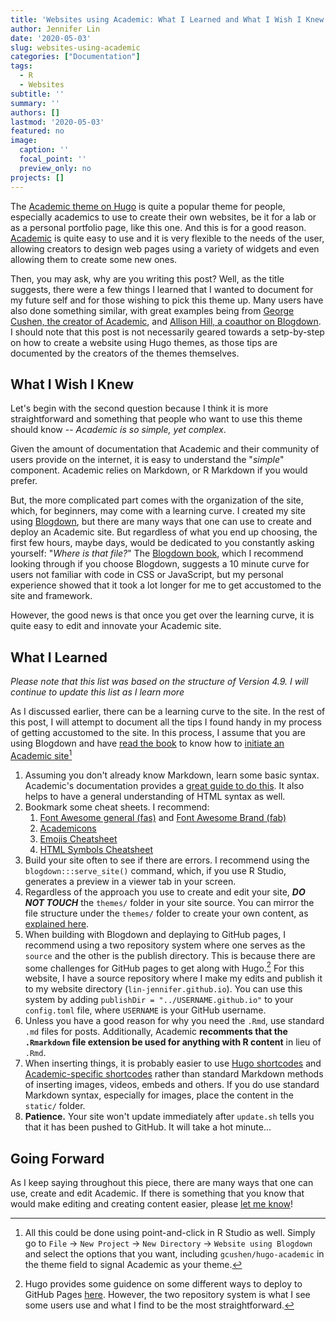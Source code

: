 ```yaml
---
title: 'Websites using Academic: What I Learned and What I Wish I Knew'
author: Jennifer Lin
date: '2020-05-03'
slug: websites-using-academic
categories: ["Documentation"]
tags:
  - R
  - Websites
subtitle: ''
summary: ''
authors: []
lastmod: '2020-05-03'
featured: no
image:
  caption: ''
  focal_point: ''
  preview_only: no
projects: []
---
```


The [Academic theme on Hugo](https://themes.gohugo.io/academic/) is quite a popular theme for people, especially academics to use to create their own websites, be it for a lab or as a personal portfolio page, like this one. And this is for a good reason. [Academic](https://sourcethemes.com/academic/) is quite easy to use and it is very flexible to the needs of the user, allowing creators to design web pages using a variety of widgets and even allowing them to create some new ones.

Then, you may ask, why are you writing this post? Well, as the title suggests, there were a few things I learned that I wanted to document for my future self and for those wishing to pick this theme up. Many users have also done something similar, with great examples being from [George Cushen, the creator of Academic](https://georgecushen.com/create-your-website-with-hugo/), and [Allison Hill, a coauthor on Blogdown](https://alison.rbind.io/post/2019-02-21-hugo-page-bundles/). I should note that this post is not necessarily geared towards a setp-by-step on how to create a website using Hugo themes, as those tips are documented by the creators of the themes themselves.

## What I Wish I Knew

Let's begin with the second question because I think it is more straightforward and something that people who want to use this theme should know -- *Academic is so simple, yet complex*.

Given the amount of documentation that Academic and their community of users provide on the internet, it is easy to understand the "*simple*" component. Academic relies on Markdown, or R Markdown if you would prefer. 

But, the more complicated part comes with the organization of the site, which, for beginners, may come with a learning curve. I created my site using [Blogdown](https://bookdown.org/yihui/blogdown/), but there are many ways that one can use to create and deploy an Academic site. But regardless of what you end up choosing, the first few hours, maybe days, would be dedicated to you constantly asking yourself: "*Where is that file?*" The [Blogdown book](https://bookdown.org/yihui/blogdown/), which I recommend looking through if you choose Blogdown, suggests a 10 minute curve for users not familiar with code in CSS or JavaScript, but my personal experience showed that it took a lot longer for me to get accustomed to the site and framework.

However, the good news is that once you get over the learning curve, it is quite easy to edit and innovate your Academic site.

## What I Learned

*Please note that this list was based on the structure of Version 4.9. I will continue to update this list as I learn more*

As I discussed earlier, there can be a learning curve to the site. In the rest of this post, I will attempt to document all the tips I found handy in my process of getting accustomed to the site. In this process, I assume that you are using Blogdown and have [read the book](https://bookdown.org/yihui/blogdown/) to know how to [initiate an Academic site](https://bookdown.org/yihui/blogdown/other-themes.html)[^1]

1. Assuming you don't already know Markdown, learn some basic syntax. Academic's documentation provides a [great guide to do this](https://sourcethemes.com/academic/docs/writing-markdown-latex/). It also helps to have a general understanding of HTML syntax as well.
2. Bookmark some cheat sheets. I recommend:
    1. [Font Awesome general (fas)](https://fontawesome.com/icons?d=gallery&s=regular,solid) and [Font Awesome Brand (fab)](https://fontawesome.com/icons?d=gallery&s=brands)
    2. [Academicons](https://jpswalsh.github.io/academicons/)
    3. [Emojis Cheatsheet](https://www.webfx.com/tools/emoji-cheat-sheet/)
    4. [HTML Symbols Cheatsheet](https://www.toptal.com/designers/htmlarrows/)
3. Build your site often to see if there are errors. I recommend using the `blogdown:::serve_site()` command, which, if you use R Studio, generates a preview in a viewer tab in your screen.
4. Regardless of the approach you use to create and edit your site, ***DO NOT TOUCH*** the `themes/` folder in your site source. You can mirror the file structure under the `themes/` folder to create your own content, as [explained here](https://sourcethemes.com/academic/docs/page-builder/).
5. When building with Blogdown and deplaying to GitHub pages, I recommend using a two repository system where one serves as the `source` and the other is the publish directory. This is because there are some challenges for GitHub pages to get along with Hugo.[^2] For this website, I have a source repository where I make my edits and publish it to my website directory (`lin-jennifer.github.io`). You can use this system by adding `publishDir = "../USERNAME.github.io"` to your `config.toml` file, where `USERNAME` is your GitHub username.
6. Unless you have a good reason for why you need the `.Rmd`, use standard `.md` files for posts. Additionally, Academic **recomments that the `.Rmarkdown` file extension be used for anything with R content** in lieu of `.Rmd`.
7. When inserting things, it is probably easier to use [Hugo shortcodes](https://gohugo.io/content-management/shortcodes/) and [Academic-specific shortcodes](https://sourcethemes.com/academic/docs/writing-markdown-latex/#icons) rather than standard Markdown methods of inserting images, videos, embeds and others. If you do use standard Markdown syntax, especially for images, place the content in the `static/` folder.
8. **Patience.** Your site won't update immediately after `update.sh` tells you that it has been pushed to GitHub. It will take a hot minute...

[^1]: All this could be done using point-and-click in R Studio as well. Simply go to `File` &rarr; `New Project` &rarr; `New Directory` &rarr; `Website using Blogdown` and select the options that you want, including `gcushen/hugo-academic` in the theme field to signal Academic as your theme.

[^2]: Hugo provides some guidence on some different ways to deploy to GitHub Pages [here](https://gohugo.io/hosting-and-deployment/hosting-on-github/). However, the two repository system is what I see some users use and what I find to be the most straightforward.

## Going Forward

As I keep saying throughout this piece, there are many ways that one can use, create and edit Academic. If there is something that you know that would make editing and creating content easier, please [let me know](https://lin-jennifer.github.io/#contact)!